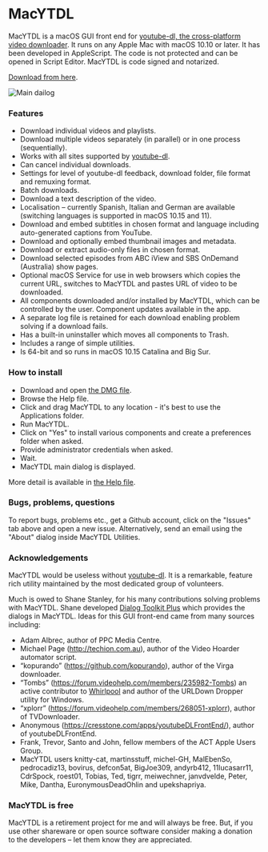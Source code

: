 # MacYTDL

MacYTDL is a macOS GUI front end for [youtube-dl, the cross-platform video downloader](https://github.com/ytdl-org/youtube-dl). It runs on any Apple Mac with macOS 10.10 or later. It has been developed in AppleScript. The code is not protected and can be opened in Script Editor. MacYTDL is code signed and notarized.

[Download from here](https://github.com/section83/MacYTDL/releases/download/1.16.1/MacYTDL.zip).


![Main dailog](https://github.com/section83/MacYTDL/blob/master/images/Main%20-%20v1.16.png)

### Features

* Download individual videos and playlists.
* Download multiple videos separately (in parallel) or in one process (sequentially).
* Works with all sites supported by [youtube-dl](https://github.com/ytdl-org/youtube-dl).
* Can cancel individual downloads.
* Settings for level of youtube-dl feedback, download folder, file format and remuxing format.
* Batch downloads.
* Download a text description of the video.
* Localisation – currently Spanish, Italian and German are available (switching languages is supported in macOS 10.15 and 11).
* Download and embed subtitles in chosen format and language including auto-generated captions from YouTube.
* Download and optionally embed thumbnail images and metadata.
* Download or extract audio-only files in chosen format.
* Download selected episodes from ABC iView and SBS OnDemand (Australia) show pages.
* Optional macOS Service for use in web browsers which copies the current URL, switches to MacYTDL and pastes URL of video to be downloaded.
* All components downloaded and/or installed by MacYTDL, which can be controlled by the user. Component updates available in the app.
* A separate log file is retained for each download enabling problem solving if a download fails.
* Has a built-in uninstaller which moves all components to Trash.
* Includes a range of simple utilities.
* Is 64-bit and so runs in macOS 10.15 Catalina and Big Sur.

### How to install

* Download and open [the DMG file](https://github.com/section83/MacYTDL/releases/download/1.16.1/MacYTDL.zip).
* Browse the Help file.
* Click and drag MacYTDL to any location - it's best to use the Applications folder.
* Run MacYTDL.
* Click on "Yes" to install various components and create a preferences folder when asked.
* Provide administrator credentials when asked.
* Wait.
* MacYTDL main dialog is displayed.

More detail is available in [the Help file](https://github.com/section83/MacYTDL/blob/master/images/Help-small-v1.16.pdf).

### Bugs, problems, questions
To report bugs, problems etc., get a Github account, click on the "Issues" tab above and open a new issue.  Alternatively, send an email using the "About" dialog inside MacYTDL Utilities.

### Acknowledgements

MacYTDL would be useless without [youtube-dl](https://github.com/ytdl-org/youtube-dl). It is a remarkable, feature rich utility maintained by the most dedicated group of volunteers.

Much is owed to Shane Stanley, for his many contributions solving problems with MacYTDL. Shane developed [Dialog Toolkit Plus](https://latenightsw.com/support/freeware/) which provides the dialogs in MacYTDL. Ideas for this GUI front-end came from many sources including:

* Adam Albrec, author of PPC Media Centre.
* Michael Page (http://techion.com.au), author of the Video Hoarder automator script.
* “kopurando” (https://github.com/kopurando), author of the Virga downloader.
* “Tombs” (https://forum.videohelp.com/members/235982-Tombs) an active contributor to [Whirlpool](www.whirlpool.net.au) and author of the URLDown Dropper utility for Windows.
* “xplorr” (https://forum.videohelp.com/members/268051-xplorr), author of TVDownloader.
* Anonymous (https://cresstone.com/apps/youtubeDLFrontEnd/), author of youtubeDLFrontEnd.
* Frank, Trevor, Santo and John, fellow members of the ACT Apple Users Group.
* MacYTDL users knitty-cat, martinsstuff, michel-GH, MalEbenSo, pedrocadiz13, bovirus, defcon5at, BigJoe309, andyrb412, 11lucasarr11, CdrSpock, roest01, Tobias, Ted, tigrr, meiwechner, janvdvelde, Peter, Mike, Dantha, EuronymousDeadOhlin and upekshapriya.

### MacYTDL is free

MacYTDL is a retirement project for me and will always be free.  But, if you use other shareware or open source software consider making a donation to the developers – let them know they are appreciated.
